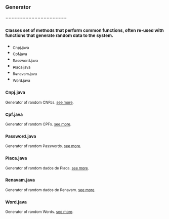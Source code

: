 ### Generator
=====================
### <sub>Classes set of methods that perform common functions, often re-used with functions that generate random data to the system.</sub>

- [<sub>Cnpj.java</sub>](#cnpjjava)
- [<sub>Cpf.java</sub>](#cpfjava)
- [<sub>Password.java</sub>](#passwordjava)
- [<sub>Placa.java</sub>](#placajava)
- [<sub>Renavam.java</sub>](#renavamjava)
- [<sub>Word.java</sub>](#wordjava)


### <sub>Cnpj.java</sub>
<sub>Generator of random CNPJs. [see more](https://github.com/albertocerqueira/java-utils/blob/master/src/main/java/com/java/generator/Cnpj.java "see more").</sub>
### <sub>Cpf.java</sub>
<sub>Generator of random CPFs. [see more](https://github.com/albertocerqueira/java-utils/blob/master/src/main/java/com/java/generator/Cpf.java "see more").</sub>
### <sub>Password.java</sub>
<sub>Generator of random Passwords. [see more](https://github.com/albertocerqueira/java-utils/blob/master/src/main/java/com/java/generator/Password.java "see more").</sub>
### <sub>Placa.java</sub>
<sub>Generator of random dados de Placa. [see more](https://github.com/albertocerqueira/java-utils/blob/master/src/main/java/com/java/generator/Placa.java "see more").</sub>
### <sub>Renavam.java</sub>
<sub>Generator of random dados de Renavam. [see more](https://github.com/albertocerqueira/java-utils/blob/master/src/main/java/com/java/generator/Renavam.java "see more").</sub>
### <sub>Word.java</sub>
<sub>Generator of random Words. [see more](https://github.com/albertocerqueira/java-utils/blob/master/src/main/java/com/java/generator/Word.java "see more").</sub>
